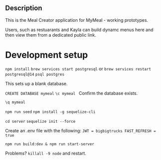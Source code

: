 ## Description

This is the Meal Creator application for MyMeal - working prototypes.

Users, such as restuarants and Kayla can build dynamc menus here and then view them from a dedicated public link.

# Development setup
 ` npm install `
 ` brew services start postgresql ` or `brew services restart postgresql@14`
 ` psql postgres `

This sets up a blank database. 

`CREATE DATABASE mymeal`
`\c mymeal `
Confirm the database exists. 

`\q mymeal`

`npm run seed`
`npm install -g sequelize-cli`

`cd server`
`sequelize init --force`

Create an .env file with the following:
`JWT = bigbigtrucks
FAST_REFRESH = true`

`npm run build:dev & npm run start-server`

Problems? 
`killall -9 node` and restart.

